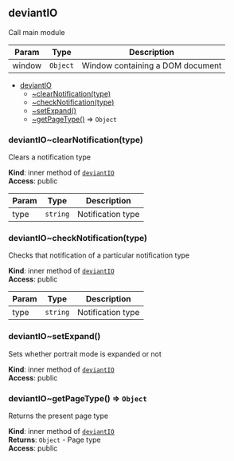 <a name="module_deviantIO"></a>

## deviantIO
Call main module


| Param | Type | Description |
| --- | --- | --- |
| window | <code>Object</code> | Window containing a DOM document |


* [deviantIO](#module_deviantIO)
    * [~clearNotification(type)](#module_deviantIO..clearNotification)
    * [~checkNotification(type)](#module_deviantIO..checkNotification)
    * [~setExpand()](#module_deviantIO..setExpand)
    * [~getPageType()](#module_deviantIO..getPageType) ⇒ <code>Object</code>

<a name="module_deviantIO..clearNotification"></a>

### deviantIO~clearNotification(type)
Clears a notification type

**Kind**: inner method of [<code>deviantIO</code>](#module_deviantIO)  
**Access**: public  

| Param | Type | Description |
| --- | --- | --- |
| type | <code>string</code> | Notification type |

<a name="module_deviantIO..checkNotification"></a>

### deviantIO~checkNotification(type)
Checks that notification of a particular notification type

**Kind**: inner method of [<code>deviantIO</code>](#module_deviantIO)  
**Access**: public  

| Param | Type | Description |
| --- | --- | --- |
| type | <code>string</code> | Notification type |

<a name="module_deviantIO..setExpand"></a>

### deviantIO~setExpand()
Sets whether portrait mode is expanded or not

**Kind**: inner method of [<code>deviantIO</code>](#module_deviantIO)  
**Access**: public  
<a name="module_deviantIO..getPageType"></a>

### deviantIO~getPageType() ⇒ <code>Object</code>
Returns the present page type

**Kind**: inner method of [<code>deviantIO</code>](#module_deviantIO)  
**Returns**: <code>Object</code> - Page type  
**Access**: public  
